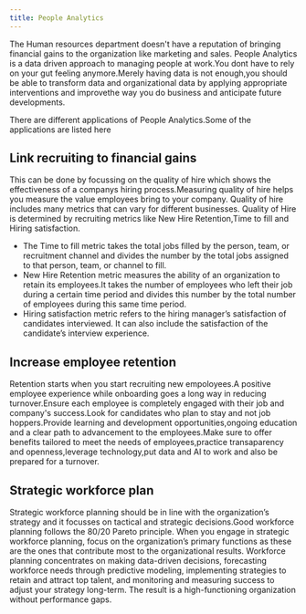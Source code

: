 ```yaml
---
title: People Analytics 
---
```

The Human resources department doesn't have a reputation of bringing financial gains to the organization like marketing and sales.
People Analytics is a data driven approach to managing people at work.You dont have to rely on your gut feeling anymore.Merely having data is not enough,you should be able to transform data and organizational data by applying appropriate interventions and improvethe way you do business and anticipate future developments.

There are different applications of People Analytics.Some of the applications are listed here

## **Link recruiting to financial gains**
This can be done by focussing on the quality of hire which shows the effectiveness of a companys hiring process.Measuring quality of hire helps you measure the value employees bring to your company. Quality of hire includes many metrics that can vary for different businesses.
Quality of Hire is determined by recruiting metrics like New Hire Retention,Time to fill and Hiring satisfaction.
<ul><li>The Time to fill metric takes the total jobs filled by the person, team, or recruitment channel and divides the number by the total jobs assigned to that
person, team, or channel to fill.</li>
<li>New Hire Retention metric measures the ability of an organization to retain its employees.It takes the number of employees who left their job during a certain time period and divides this number by the total number of employees during this same time period.</li>
<li>Hiring satisfaction metric refers to the hiring manager’s satisfaction of candidates interviewed. It can also include the satisfaction of the candidate’s interview experience.</li></ul>

## **Increase employee retention**
Retention starts when you start recruiting new empoloyees.A positive employee experience while onboarding goes a long way in reducing turnover.Ensure each employee is completely engaged with their job and company's success.Look for candidates who plan to stay and not job hoppers.Provide learning and development opportunities,ongoing education and a clear path to advancement to the employees.Make sure to offer benefits tailored to meet the needs of employees,practice transaparency and openness,leverage technology,put data and AI to work and also be prepared for a turnover.

## **Strategic workforce plan**
Strategic workforce planning should be in line with the organization’s strategy and it focusses on tactical and strategic decisions.Good workforce planning follows the 80/20 Pareto principle. When you engage in strategic workforce planning, focus on the organization’s primary functions as these are the ones that contribute most to the organizational results. Workforce planning concentrates on making data-driven decisions, forecasting workforce needs through predictive modeling, implementing strategies to retain and attract top talent, and monitoring and measuring success to adjust your strategy long-term. The result is a high-functioning organization without performance gaps.